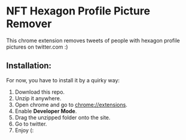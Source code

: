 # NFT Hexagon Profile Picture Remover

This chrome extension removes tweets of people with
hexagon profile pictures on twitter.com :)

## Installation:

For now, you have to install it by a quirky way:
1. Download this repo.
2. Unzip it anywhere.
3. Open chrome and go to <a href="chrome://extensions">chrome://extensions</a>.
4. Enable **Developer Mode**.
5. Drag the unzipped folder onto the site.
6. Go to twitter.
7. Enjoy (: